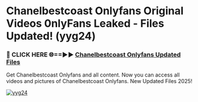 # Chanelbestcoast Onlyfans Original Videos 0nlyFans Leaked - Files Updated! (yyg24)

<h3>🔴 CLICK HERE 🌐==►► <a href="https://tinyurl.com/ehrbuxhb" rel="nofollow">Chanelbestcoast Onlyfans Updated Files</a></h3>

Get Chanelbestcoast Onlyfans and all content. Now you can access all videos and pictures of Chanelbestcoast Onlyfans. New Updated Files 2025!

[![yyg24](https://i.imgur.com/lVYEuWS.gif)](https://tinyurl.com/ehrbuxhb)
